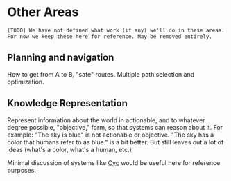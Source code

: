 # Other Areas

    [TODO] We have not defined what work (if any) we'll do in these areas.
    For now we keep these here for reference. May be removed entirely.

## Planning and navigation

How to get from A to B, "safe" routes. Multiple path selection and optimization.

## Knowledge Representation

Represent information about the world in actionable, and to whatever
degree possible, "objective," form, so that systems can reason about it.
For example: "The sky is blue" is not actionable or objective. "The sky has
a color that humans refer to as blue." is a bit better. But still leaves
out a lot of ideas (what's a color, what's a human, etc.)</p>

Minimal discussion of systems like [Cyc](https://en.wikipedia.org/wiki/Cyc)
would be useful here for reference purposes.
